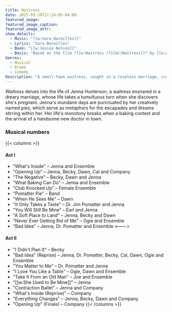 ```yaml
---
title: Waitress
date: 2025-03-20T17:24:05-04:00
featured_image:
featured_image_caption: 
featured_image_attr:
show_details: 
  - Music: "[[w:Sara Bareilles]]"
  - Lyrics: "Sara Bareilles"
  - Book: "[[w:Jessie Nelson]]"
  - Basis: "Based on the film *[[w:Waitress (film)|Waitress]]* by [[w:Adrienne Shelly]]"
Genres:
  - Musical
  - Drama
  - Comedy
Description: "A small-town waitress, caught in a loveless marriage, crafts pies and dreams of a better life, finding hope and transformation in the kitchen."
---
```

*Waitress* delves into the life of Jenna Hunterson, a waitress ensnared in a dreary marriage, whose life takes a tumultuous turn when she discovers she's pregnant. Jenna's mundane days are punctuated by her creatively named pies, which serve as metaphors for the escapades and dreams stirring within her. Her life's monotony breaks when a baking contest and the arrival of a handsome new doctor in town.

### Musical numbers
{{< columns >}} 
#### Act I
- "What's Inside" – Jenna and Ensemble
- "Opening Up" – Jenna, Becky, Dawn, Cal and Company
- "The Negative" – Becky, Dawn and Jenna
- "What Baking Can Do" – Jenna and Ensemble
- "Club Knocked Up" – Female Ensemble
- "Pomatter Pie" – Band
- "When He Sees Me" – Dawn
- "It Only Takes a Taste" – Dr. Jim Pomatter and Jenna
- "You Will Still Be Mine" – Earl and Jenna
- "A Soft Place to Land" – Jenna, Becky and Dawn
- "Never Ever Getting Rid of Me" – Ogie and Ensemble
- "Bad Idea" – Jenna, Dr. Pomatter and Ensemble
<--->
#### Act II
- "I Didn't Plan It" – Becky
- "Bad Idea" (Reprise) – Jenna, Dr. Pomatter, Becky, Cal, Dawn, Ogie and Ensemble
- "You Matter to Me" – Dr. Pomatter and Jenna
- "I Love You Like a Table" – Ogie, Dawn and Ensemble
- "Take It From an Old Man" – Joe and Ensemble
- "[[w:She Used to Be Mine]]" – Jenna
- "Contraction Ballet" – Jenna and Company
- "What's Inside (Reprise)" – Company
- "Everything Changes" – Jenna, Becky, Dawn and Company
- "Opening Up" (Finale) – Company
{{< /columns >}}
